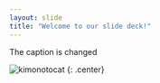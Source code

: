```yaml
---
layout: slide
title: "Welcome to our slide deck!"
---
```


The caption is changed

![kimonotocat](https://octodex.github.com/images/kimonotocat.png)
{: .center}
